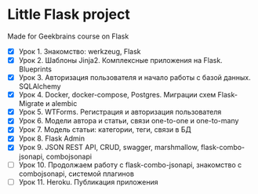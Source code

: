 # Little Flask project #

Made for Geekbrains course on Flask

- [x] Урок 1. Знакомство: werkzeug, Flask
- [x] Урок 2. Шаблоны Jinja2. Комплексные приложения на Flask. Blueprints
- [x] Урок 3. Авторизация пользователя и начало работы с базой данных. SQLAlchemy
- [x] Урок 4. Docker, docker-compose, Postgres. Миграции схем Flask-Migrate и alembic
- [x] Урок 5. WTForms. Регистрация и авторизация пользователя
- [x] Урок 6. Модели автора и статьи, связи one-to-one и one-to-many
- [x] Урок 7. Модель статьи: категории, теги, связи в БД
- [x] Урок 8. Flask Admin
- [x] Урок 9. JSON REST API, CRUD, swagger, marshmallow, flask-combo-jsonapi, combojsonapi
- [ ] Урок 10. Продолжаем работу с flask-combo-jsonapi, знакомство с combojsonapi, системой плагинов
- [ ] Урок 11. Heroku. Публикация приложения
